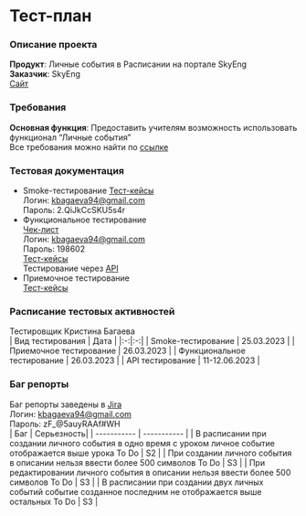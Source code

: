 # Тест-план  
### Описание проекта   
**Продукт**: Личные события в Расписании на портале SkyEng   
**Заказчик**: SkyEng  
[Сайт](https://teachers.skyeng.ru/schedule)  
### Требования   
**Основная функция**: Предоставить учителям возможность использовать функционал “Личные события”   
Все требования можно найти по [ссылке](https://skyengpublic.notion.site/6746e543d02c43879de0057cafe196b0)  
### Тестовая документация  
- Smoke-тестирование 
[Тест-кейсы](https://app.qase.io/project/FNTEST)  
Логин: kbagaeva94@gmail.com  
Пароль: 2.QiJkCcSKU5s4r  
-	Функциональное тестирование   
[Чек-лист](https://chlist.sitechco.ru/project/38083/checklist/1463063/details)  
Логин: kbagaeva94@gmail.com  
Пароль: 198602  
[Тест-кейсы](https://app.qase.io/project/C2)  
Тестирование через [API](https://www.postman.com/mission-administrator-8883832/workspace/new-ws/collection/26934667-c4a8f712-804e-4df3-afa9-a5c2a63f7eb8?action=share&creator=26934667)  
-	Приемочное тестирование   
[Тест-кейсы](https://app.qase.io/project/FNTEST)  
### Расписание тестовых активностей  
Тестировщик Кристина Багаева  
| Вид тестирования | Дата |
|:-:|:-:|
| Smoke-тестирование  | 25.03.2023  |
| Приемочное тестирование   | 26.03.2023 |
| Функциональное тестирование   | 26.03.2023   |
| API тестирование   | 11-12.06.2023  |

### Баг репорты  
Баг репорты заведены в [Jira](https://qabug-report402.atlassian.net/jira/software/c/projects/FZ1/issues/?filter=allissues)  
Логин: kbagaeva94@gmail.com  
Пароль: zF_@5auyRAAf#WH  
| Баг | Серьезность|
| ----------- | ----------- |
| В расписании при создании личного события в одно время с уроком личное событие отображается выше урока To Do  | S2 |
| При создании личного события в описании нельзя ввести более 500 символов To Do   | S3 |
| При редактировании личного события в описании нельзя ввести более 500 символов To Do   | S3  |
| В расписании при создании двух личных событий событие созданное последним не отображается выше остальных To Do   | S3 |
